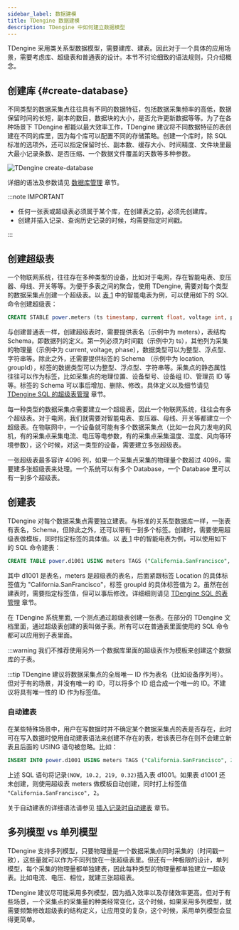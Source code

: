 ```yaml
---
sidebar_label: 数据建模
title: TDengine 数据建模
description: TDengine 中如何建立数据模型
---
```


TDengine 采用类关系型数据模型，需要建库、建表。因此对于一个具体的应用场景，需要考虑库、超级表和普通表的设计。本节不讨论细致的语法规则，只介绍概念。

## 创建库 {#create-database}

不同类型的数据采集点往往具有不同的数据特征，包括数据采集频率的高低，数据保留时间的长短，副本的数目，数据块的大小，是否允许更新数据等等。为了在各种场景下 TDengine 都能以最大效率工作，TDengine 建议将不同数据特征的表创建在不同的库里，因为每个库可以配置不同的存储策略。创建一个库时，除 SQL 标准的选项外，还可以指定保留时长、副本数、缓存大小、时间精度、文件块里最大最小记录条数、是否压缩、一个数据文件覆盖的天数等多种参数。

![TDengine create-database](./create-database.png)

详细的语法及参数请见 [数据库管理](../../taos-sql/database) 章节。

:::note IMPORTANT

- 任何一张表或超级表必须属于某个库，在创建表之前，必须先创建库。
- 创建并插入记录、查询历史记录的时候，均需要指定时间戳。

:::

## 创建超级表
一个物联网系统，往往存在多种类型的设备，比如对于电网，存在智能电表、变压器、母线、开关等等。为便于多表之间的聚合，使用 TDengine, 需要对每个类型的数据采集点创建一个超级表。以 [表 1](../../concept) 中的智能电表为例，可以使用如下的 SQL 命令创建超级表：

```sql
CREATE STABLE power.meters (ts timestamp, current float, voltage int, phase float) TAGS (location binary(64), groupId int);
```

与创建普通表一样，创建超级表时，需要提供表名（示例中为 meters），表结构 Schema，即数据列的定义。第一列必须为时间戳（示例中为 ts），其他列为采集的物理量（示例中为 current, voltage, phase），数据类型可以为整型、浮点型、字符串等。除此之外，还需要提供标签的 Schema （示例中为 location, groupId），标签的数据类型可以为整型、浮点型、字符串等。采集点的静态属性往往可以作为标签，比如采集点的地理位置、设备型号、设备组 ID、管理员 ID 等等。标签的 Schema 可以事后增加、删除、修改。具体定义以及细节请见 [TDengine SQL 的超级表管理](../../taos-sql/stable) 章节。

每一种类型的数据采集点需要建立一个超级表，因此一个物联网系统，往往会有多个超级表。对于电网，我们就需要对智能电表、变压器、母线、开关等都建立一个超级表。在物联网中，一个设备就可能有多个数据采集点（比如一台风力发电的风机，有的采集点采集电流、电压等电参数，有的采集点采集温度、湿度、风向等环境参数），这个时候，对这一类型的设备，需要建立多张超级表。

一张超级表最多容许 4096 列，如果一个采集点采集的物理量个数超过 4096，需要建多张超级表来处理。一个系统可以有多个 Database，一个 Database 里可以有一到多个超级表。

## 创建表

TDengine 对每个数据采集点需要独立建表。与标准的关系型数据库一样，一张表有表名，Schema，但除此之外，还可以带有一到多个标签。创建时，需要使用超级表做模板，同时指定标签的具体值。以 [表 1](../../concept) 中的智能电表为例，可以使用如下的 SQL 命令建表：

```sql
CREATE TABLE power.d1001 USING meters TAGS ("California.SanFrancisco", 2);
```

其中 d1001 是表名，meters 是超级表的表名，后面紧跟标签 Location 的具体标签值为 "California.SanFrancisco"，标签 groupId 的具体标签值为 2。虽然在创建表时，需要指定标签值，但可以事后修改。详细细则请见 [TDengine SQL 的表管理](../../taos-sql/table) 章节。

在 TDengine 系统里面, 一个测点通过超级表创建一张表。在部分的 TDengine 文档里面，通过超级表创建的表叫做子表。所有可以在普通表里面使用的 SQL 命令都可以应用到子表里面。

:::warning
我们不推荐使用另外一个数据库里面的超级表作为模板来创建这个数据库的子表。

:::tip
TDengine 建议将数据采集点的全局唯一 ID 作为表名（比如设备序列号）。但对于有的场景，并没有唯一的 ID，可以将多个 ID 组合成一个唯一的 ID。不建议将具有唯一性的 ID 作为标签值。

### 自动建表

在某些特殊场景中，用户在写数据时并不确定某个数据采集点的表是否存在，此时可在写入数据时使用自动建表语法来创建不存在的表，若该表已存在则不会建立新表且后面的 USING 语句被忽略。比如：

```sql
INSERT INTO power.d1001 USING meters TAGS ("California.SanFrancisco", 2) VALUES (NOW, 10.2, 219, 0.32);
```

上述 SQL 语句将记录`(NOW, 10.2, 219, 0.32)`插入表 d1001。如果表 d1001 还未创建，则使用超级表 meters 做模板自动创建，同时打上标签值 `"California.SanFrancisco", 2`。

关于自动建表的详细语法请参见 [插入记录时自动建表](../../taos-sql/insert#插入记录时自动建表) 章节。

## 多列模型 vs 单列模型

TDengine 支持多列模型，只要物理量是一个数据采集点同时采集的（时间戳一致），这些量就可以作为不同列放在一张超级表里。但还有一种极限的设计，单列模型，每个采集的物理量都单独建表，因此每种类型的物理量都单独建立一超级表。比如电流、电压、相位，就建三张超级表。

TDengine 建议尽可能采用多列模型，因为插入效率以及存储效率更高。但对于有些场景，一个采集点的采集量的种类经常变化，这个时候，如果采用多列模型，就需要频繁修改超级表的结构定义，让应用变的复杂，这个时候，采用单列模型会显得更简单。
